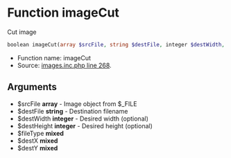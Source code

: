 Function imageCut
===========================

Cut image



```php
boolean imageCut(array $srcFile, string $destFile, integer $destWidth, integer $destHeight, $fileType, $destX, $destY)
```

* Function name: imageCut
* Source: [images.inc.php line 268](https://github.com/PrestaShop/PrestaShop/blob/1.5.0.1/images.inc.php#L268).

Arguments
---------

* $srcFile **array** - Image object from $_FILE
* $destFile **string** - Destination filename
* $destWidth **integer** - Desired width (optional)
* $destHeight **integer** - Desired height (optional)
* $fileType **mixed**
* $destX **mixed**
* $destY **mixed**

